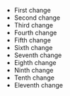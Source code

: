* First change
* Second change
* Third change
* Fourth change
* Fifth change
* Sixth change
* Seventh change
* Eighth change
* Ninth change
* Tenth change
* Eleventh change
